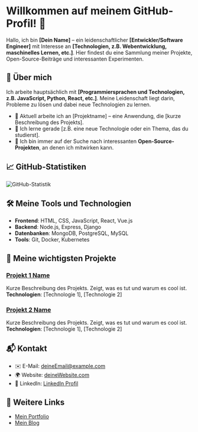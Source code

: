 # Willkommen auf meinem GitHub-Profil! 👋

Hallo, ich bin **[Dein Name]** – ein leidenschaftlicher **[Entwickler/Software Engineer]** mit Interesse an **[Technologien, z.B. Webentwicklung, maschinelles Lernen, etc.]**. Hier findest du eine Sammlung meiner Projekte, Open-Source-Beiträge und interessanten Experimenten.

## 🚀 Über mich
Ich arbeite hauptsächlich mit **[Programmiersprachen und Technologien, z.B. JavaScript, Python, React, etc.]**. Meine Leidenschaft liegt darin, Probleme zu lösen und dabei neue Technologien zu lernen.

- 🔭 Aktuell arbeite ich an [Projektname] – eine Anwendung, die [kurze Beschreibung des Projekts].
- 🌱 Ich lerne gerade [z.B. eine neue Technologie oder ein Thema, das du studierst].
- 👯 Ich bin immer auf der Suche nach interessanten **Open-Source-Projekten**, an denen ich mitwirken kann.

## 📈 GitHub-Statistiken

![GitHub-Statistik](https://github-readme-stats.vercel.app/api?username=deinBenutzername&show_icons=true&hide_title=true&count_private=true&hide=prs)

## 🛠️ Meine Tools und Technologien

- **Frontend**: HTML, CSS, JavaScript, React, Vue.js
- **Backend**: Node.js, Express, Django
- **Datenbanken**: MongoDB, PostgreSQL, MySQL
- **Tools**: Git, Docker, Kubernetes

## 📂 Meine wichtigsten Projekte

### [Projekt 1 Name](https://github.com/deinBenutzername/projekt1)
Kurze Beschreibung des Projekts. Zeigt, was es tut und warum es cool ist.  
**Technologien**: [Technologie 1], [Technologie 2]

### [Projekt 2 Name](https://github.com/deinBenutzername/projekt2)
Kurze Beschreibung des Projekts. Zeigt, was es tut und warum es cool ist.  
**Technologien**: [Technologie 1], [Technologie 2]

## 📬 Kontakt

- ✉️ E-Mail: [deineEmail@example.com](mailto:deineEmail@example.com)
- 🌍 Website: [deineWebsite.com](https://deineWebsite.com)
- 💼 LinkedIn: [LinkedIn Profil](https://www.linkedin.com/in/deinProfil)

## 🔗 Weitere Links

- [Mein Portfolio](https://deinePortfolioSeite.com)
- [Mein Blog](https://deinBlog.com)
